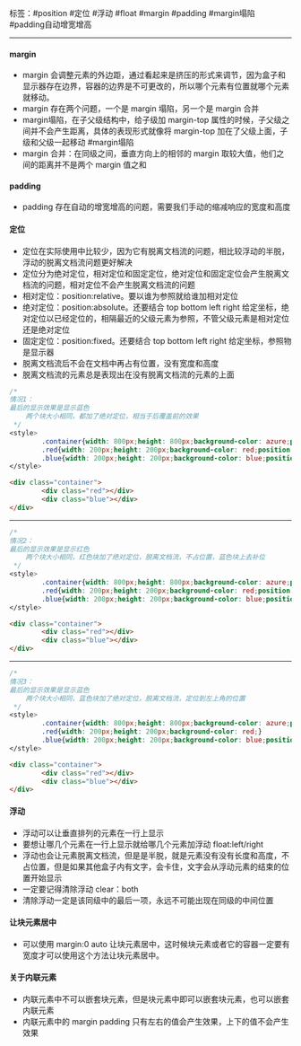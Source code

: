标签：#position #定位 #浮动 #float #margin #padding #margin塌陷 #padding自动增宽增高

---

#### margin
+ margin 会调整元素的外边距，通过看起来是挤压的形式来调节，因为盒子和显示器存在边界，容器的边界是不可更改的，所以哪个元素有位置就哪个元素就移动。
+ margin 存在两个问题，一个是 margin 塌陷，另一个是 margin 合并
+ margin塌陷，在子父级结构中，给子级加 margin-top 属性的时候，子父级之间并不会产生距离，具体的表现形式就像将 margin-top 加在了父级上面，子级和父级一起移动  #margin塌陷
+ margin 合并：在同级之间，垂直方向上的相邻的 margin 取较大值，他们之间的距离并不是两个 margin 值之和
#### padding
+ padding 存在自动的增宽增高的问题，需要我们手动的缩减响应的宽度和高度
#### 定位
+ 定位在实际使用中比较少，因为它有脱离文档流的问题，相比较浮动的半脱，浮动的脱离文档流问题更好解决
+ 定位分为绝对定位，相对定位和固定定位，绝对定位和固定定位会产生脱离文档流的问题，相对定位不会产生脱离文档流的问题
+ 相对定位：position:relative。要以谁为参照就给谁加相对定位
+ 绝对定位：position:absolute。还要结合 top bottom left right 给定坐标，绝对定位以已经定位的，相隔最近的父级元素为参照，不管父级元素是相对定位还是绝对定位
+ 固定定位：position:fixed。还要结合 top bottom left right 给定坐标，参照物是显示器
+ 脱离文档流后不会在文档中再占有位置，没有宽度和高度
+ 脱离文档流的元素总是表现出在没有脱离文档流的元素的上面
```css
/* 
情况1：
最后的显示效果是显示蓝色
    两个块大小相同，都加了绝对定位，相当于后覆盖前的效果
 */
<style>
        .container{width: 800px;height: 800px;background-color: azure;position: relative;}
        .red{width: 200px;height: 200px;background-color: red;position: absolute;top: 0;left: 0;}
        .blue{width: 200px;height: 200px;background-color: blue;position: absolute;top: 0;left: 0;}
</style>
```
```html
<div class="container">
        <div class="red"></div>
        <div class="blue"></div>
</div>
```

---

```css
/* 
情况2：
最后的显示效果是显示红色
    两个块大小相同，红色块加了绝对定位，脱离文档流，不占位置，蓝色块上去补位
 */
<style>
        .container{width: 800px;height: 800px;background-color: azure;position: relative;}
        .red{width: 200px;height: 200px;background-color: red;position: absolute;top: 0;left: 0;}
        .blue{width: 200px;height: 200px;background-color: blue;position: absolute;top: 0;left: 0;}
</style>
```
```html
<div class="container">
        <div class="red"></div>
        <div class="blue"></div>
</div>
```
---

```css
/* 
情况3：
最后的显示效果是显示蓝色
    两个块大小相同，蓝色块加了绝对定位，脱离文档流，定位到左上角的位置
 */
<style>
        .container{width: 800px;height: 800px;background-color: azure;position: relative;}
        .red{width: 200px;height: 200px;background-color: red;}
        .blue{width: 200px;height: 200px;background-color: blue;position: absolute;top: 0;left: 0;}
</style>
```
```html
<div class="container">
        <div class="red"></div>
        <div class="blue"></div>
</div>
```
#### 浮动
+ 浮动可以让垂直排列的元素在一行上显示
+ 要想让哪几个元素在一行上显示就给哪几个元素加浮动 float:left/right
+ 浮动也会让元素脱离文档流，但是是半脱，就是元素没有没有长度和高度，不占位置，但是如果其他盒子内有文字，会卡住，文字会从浮动元素的结束的位置开始显示
+ 一定要记得清除浮动 clear：both
+ 清除浮动一定是该同级中的最后一项，永远不可能出现在同级的中间位置
#### 让块元素居中
+ 可以使用 margin:0 auto 让块元素居中，这时候块元素或者它的容器一定要有宽度才可以使用这个方法让块元素居中。
#### 关于内联元素
+ 内联元素中不可以嵌套块元素，但是块元素中即可以嵌套块元素，也可以嵌套内联元素
+ 内联元素中的 margin padding 只有左右的值会产生效果，上下的值不会产生效果